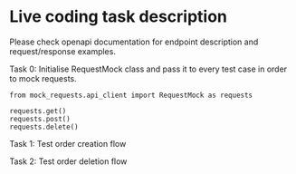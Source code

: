 # Live coding task description

Please check openapi documentation for endpoint description and request/response examples.

Task 0:
Initialise RequestMock class and pass it to every test case in order to mock requests.

```
from mock_requests.api_client import RequestMock as requests

requests.get()
requests.post()
requests.delete()
```

Task 1: 
Test order creation flow

Task 2:
Test order deletion flow
